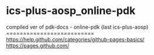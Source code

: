 # ics-plus-aosp_online-pdk
compiled ver of pdk-docs - online-pdk (last ics-plus-aosp)
<br>==========================<br>
https://help.github.com/categories/github-pages-basics/
<br>
https://pages.github.com/
